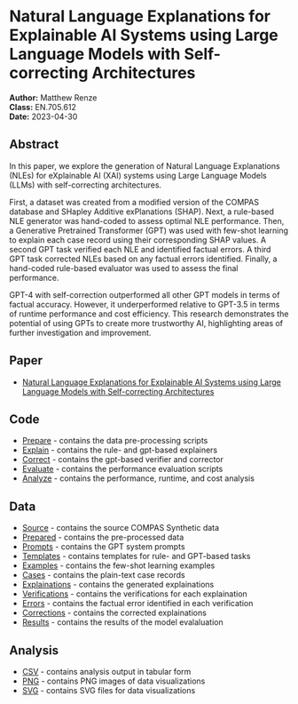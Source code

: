 # Natural Language Explanations for Explainable AI Systems using Large Language Models with Self-correcting Architectures

**Author:** Matthew Renze  
**Class:** EN.705.612  
**Date:** 2023-04-30

## Abstract
In this paper, we explore the generation of Natural Language Explanations (NLEs) for eXplainable AI (XAI) systems using Large Language Models (LLMs) with self-correcting architectures.

First, a dataset was created from a modified version of the COMPAS database and SHapley Additive exPlanations (SHAP). Next, a rule-based NLE generator was hand-coded to assess optimal NLE performance. Then, a Generative Pretrained Transformer (GPT) was used with few-shot learning to explain each case record using their corresponding SHAP values. A second GPT task verified each NLE and identified factual errors. A third GPT task corrected NLEs based on any factual errors identified. Finally, a hand-coded rule-based evaluator was used to assess the final performance. 

GPT-4 with self-correction outperformed all other GPT models in terms of factual accuracy. However, it underperformed relative to GPT-3.5 in terms of runtime performance and cost efficiency. This research demonstrates the potential of using GPTs to create more trustworthy AI, highlighting areas of further investigation and improvement.

## Paper
- [Natural Language Explanations for Explainable AI Systems using Large Language Models with Self-correcting Architectures](research-paper.pdf)

## Code
- [Prepare](Code/Prepare/) - contains the data pre-processing scripts
- [Explain](Code/Explain/) - contains the rule- and gpt-based explainers
- [Correct](Code/Correct/) - contains the gpt-based verifier and corrector
- [Evaluate](Code/Evaluate/) - contains the performance evaluation scripts
- [Analyze](Code/Analyze/) - contains the performance, runtime, and cost analysis

## Data
- [Source](Data/Source/) - contains the source COMPAS Synthetic data
- [Prepared](Data/Prepared/) - contains the pre-processed data
- [Prompts](Data/Prompts/) - contains the GPT system prompts
- [Templates](Data/Templates/) - contains templates for rule- and GPT-based tasks
- [Examples](Data/Examples/) - contains the few-shot learning examples
- [Cases](Data/Cases/) - contains the plain-text case records
- [Explainations](Data/Explanations/) - contains the generated explainations
- [Verifications](Data/Verifications/) - contains the verifications for each explaination
- [Errors](Data/Errors) - contains the factual error identified in each verification
- [Corrections](Data/Corrections/) - contains the corrected explainations
- [Results](Data/Results/) - contains the results of the model evalaluation

## Analysis
- [CSV](Analysis/CSV/) - contains analysis output in tabular form
- [PNG](Analysis/PNG/) - contains PNG images of data visualizations
- [SVG](Analysis/SVG/) - contains SVG files for data visualizations
